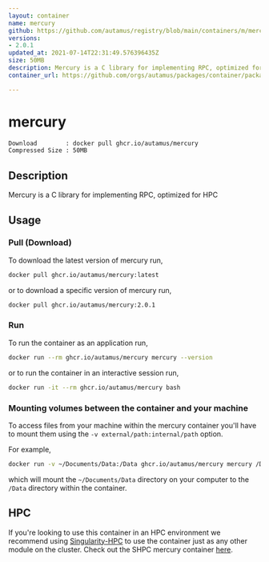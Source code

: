 ```yaml
---
layout: container
name: mercury
github: https://github.com/autamus/registry/blob/main/containers/m/mercury/spack.yaml
versions:
- 2.0.1
updated_at: 2021-07-14T22:31:49.576396435Z
size: 50MB
description: Mercury is a C library for implementing RPC, optimized for HPC
container_url: https://github.com/orgs/autamus/packages/container/package/mercury

---
```

# mercury
```bash 
Download        : docker pull ghcr.io/autamus/mercury
Compressed Size : 50MB
```

## Description
Mercury is a C library for implementing RPC, optimized for HPC

## Usage
### Pull (Download)
To download the latest version of mercury run,

```bash
docker pull ghcr.io/autamus/mercury:latest
```

or to download a specific version of mercury run,

```bash
docker pull ghcr.io/autamus/mercury:2.0.1
```
### Run
To run the container as an application run,
```bash
docker run --rm ghcr.io/autamus/mercury mercury --version
```

or to run the container in an interactive session run,
```bash
docker run -it --rm ghcr.io/autamus/mercury bash
```

### Mounting volumes between the container and your machine
To access files from your machine within the mercury container you'll have to mount them using the `-v external/path:internal/path` option.

For example,
```bash
docker run -v ~/Documents/Data:/Data ghcr.io/autamus/mercury mercury /Data/myData.csv
```
which will mount the `~/Documents/Data` directory on your computer to the `/Data` directory within the container.

## HPC
If you're looking to use this container in an HPC environment we recommend using [Singularity-HPC](https://singularity-hpc.readthedocs.io) to use the container just as any other module on the cluster. Check out the SHPC mercury container [here](https://singularityhub.github.io/singularity-hpc/r/ghcr.io-autamus-mercury/).
